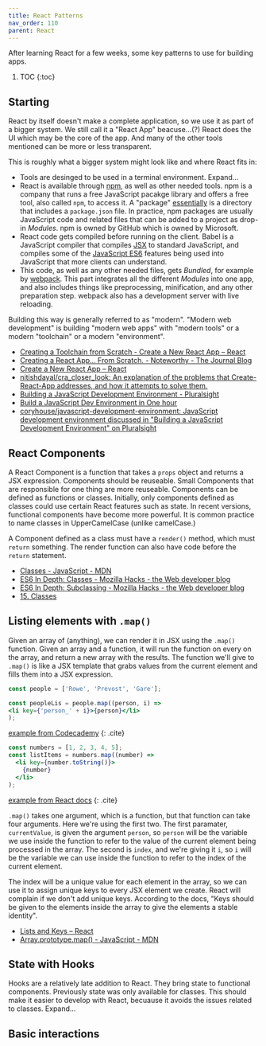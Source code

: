 ```yaml
---
title: React Patterns
nav_order: 110
parent: React
---
```


After learning React for a few weeks, some key patterns to use for building apps. 

1. TOC 
{:toc}

## Starting

React by itself doesn't make a complete application, so we use it as part of a bigger system. We still call it a "React App" beacuse...(?) React does the UI which may be the core of the app. And many of the other tools mentioned can be more or less transparent. 

This is roughly what a bigger system might look like and where React fits in:

- Tools are desinged to be used in a terminal environment. Expand...
- React is available through [npm][0001], as well as other needed tools. npm is a company that runs a free JavaScript pacakge library and offers a free tool, also called `npm`, to access it. A "package" [essentially](https://docs.npmjs.com/about-packages-and-modules) is a directory that includes a `package.json` file. In practice, npm packages are usually JavaScript code and related files that can be added to a project as drop-in _Modules_. npm is owned by GitHub which is owned by Microsoft. 
- React code gets compiled before running on the client. Babel is a JavaScript compiler that compiles [JSX](https://reactjs.org/docs/react-without-jsx.html) to standard JavaScript, and compiles some of the [JavaScript ES6](https://reactjs.org/docs/react-without-es6.html) features being used into JavaScript that more clients can understand. 
- This code, as well as any other needed files, gets _Bundled_, for example by [webpack](https://webpack.js.org/). This part integrates all the different _Modules_ into one app, and also includes things like preprocessing, minification, and any other preparation step. webpack also has a development server with live reloading. 

Building this way is generally referred to as "modern". "Modern web development" is building "modern web apps" with "modern tools" or a modern "toolchain" or a modern "environment".  

- [Creating a Toolchain from Scratch - Create a New React App – React](https://reactjs.org/docs/create-a-new-react-app.html#creating-a-toolchain-from-scratch)
- [Creating a React App… From Scratch. - Noteworthy - The Journal Blog](https://blog.usejournal.com/creating-a-react-app-from-scratch-f3c693b84658)
- [Create a New React App – React](https://reactjs.org/docs/create-a-new-react-app.html)
- [nitishdayal/cra_closer_look: An explanation of the problems that Create-React-App addresses, and how it attempts to solve them.](https://github.com/nitishdayal/cra_closer_look)
- [Building a JavaScript Development Environment - Pluralsight](https://www.pluralsight.com/courses/javascript-development-environment)
- [Build a JavaScript Dev Environment in One hour](https://www.infoq.com/presentations/javascript-dev-environment/)
- [coryhouse/javascript-development-environment: JavaScript development environment discussed in "Building a JavaScript Development Environment" on Pluralsight](https://github.com/coryhouse/javascript-development-environment)

[0001]: https://www.npmjs.com/

## React Components

A React Component is a function that takes a `props` object and returns a JSX expression. Components should be reuseable. Small Components that are responsible for one thing are more reuseable. Components can be defined as functions or classes. Initially, only components defined as classes could use certain React features such as state. In recent versions, functional components have become more powerful. It is common practice to name classes in UpperCamelCase (unlike camelCase.) 

A Component defined as a class must have a `render()` method, which must `return` something. The render function can also have code before the `return` statement.

- [Classes - JavaScript - MDN](https://developer.mozilla.org/en-US/docs/Web/JavaScript/Reference/Classes)
- [ES6 In Depth: Classes - Mozilla Hacks - the Web developer blog](https://hacks.mozilla.org/2015/07/es6-in-depth-classes/)
- [ES6 In Depth: Subclassing - Mozilla Hacks - the Web developer blog](https://hacks.mozilla.org/2015/08/es6-in-depth-subclassing/)
- [15. Classes](https://exploringjs.com/es6/ch_classes.html)


## Listing elements with `.map()`

Given an array of (anything), we can render it in JSX using the `.map()` function. Given an array and a function, it will run the function on every  on the array, and return a new array with the results. The function we'll give to  `.map()` is like a JSX template that grabs values from the current element and fills them into a JSX expression. 


```jsx
const people = ['Rowe', 'Prevost', 'Gare'];

const peopleLis = people.map((person, i) =>
<li key={'person_' + i}>{person}</li>
);
```
[example from Codecademy](https://www.codecademy.com/courses/react-101/lessons/react-jsx-advanced/exercises/jsx-keys)
{: .cite}

```jsx
const numbers = [1, 2, 3, 4, 5];
const listItems = numbers.map((number) =>
  <li key={number.toString()}>
    {number}
  </li>
);
```
[example from React docs](https://reactjs.org/docs/lists-and-keys.html#keys)
{: .cite}

`.map()` takes one argument, which is a function, but that function can take four arguments. Here we're using the first two. The first paramater, `currentValue`, is given the argument `person`, so `person` will be the variable we use inside the function to refer to the value of the current element being processed in the array. The second is `index`, and we're giving it `i`, so `i` will be the variable we can use inside the function to refer to the index of the current element. 

The index will be a unique value for each element in the array, so we can use it to assign unique keys to every JSX element we create. React will complain if we don't add unique keys. According to the docs, "Keys should be given to the elements inside the array to give the elements a stable identity".


- [Lists and Keys – React](https://reactjs.org/docs/lists-and-keys.html)
- [Array.prototype.map() - JavaScript - MDN](https://developer.mozilla.org/en-US/docs/Web/JavaScript/Reference/Global_Objects/Array/map)

## State with Hooks
 
Hooks are a relatively late addition to React. They bring state to functional components. Previously state was only available for classes. This should make it easier to develop with React, becuause it avoids the issues related to classes. Expand...

## Basic interactions 